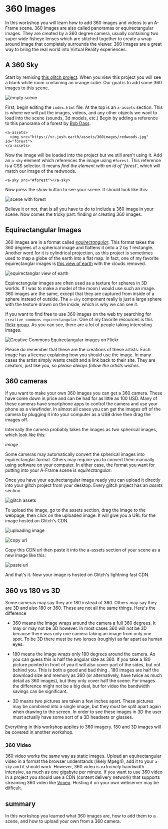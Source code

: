 # 360 Images

In this workshop you will learn how to add 360 images and videos to an A-Frame scene. 360 Images
are also called panoramas or equirectangular images. They are created by a 360 degree camera,
usually containing two super wide fisheye lenses which are stitched together to create a
wrap around image that completely surrounds the viewer. 360 Images are a great way to
bring the real world into Virtual Reality experiences.

## A 360 Sky

Start by remixing [this glitch project](https://webxr-workshop-360images.glitch.me). When you view this project you will see a blank
white room containing an orange cube. Our goal is to add some 360 images to this scene.

![empty scene](images/cube-empty.png)

First, begin editing the `index.html` file.  At the top is an `a-assets` section. This is where we will put the images, videos, and any other objects we want to load into the scene (sounds, 3d models, etc.) Begin by adding a reference to this panorama of a forest by [Bob Dass](https://www.flickr.com/photos/54144402@N03/15667611984).

```
<a-assets>
  <img src="https://vr.josh.earth/assets/360images/redwoods.jpg" id="forest">
</a-assets>
```

Now the image will be loaded into the project but we still aren't using it. Add an `a-sky` element which references the image using `#forest`.  This reference is a CSS selector. It means *find the element with an id of 'forest'*, which will match our image of the redwoods.

```
<a-sky src="#forest"></a-sky>
```

Now press the *show* button to see your scene. It should look like this:

![scene with forest](images/cube-with-forest.png)

Believe it or not, that is all you have to do to include a 360 image in your scene.  Now comes the tricky part: finding or creating 360 images.

## Equirectangular Images

360 images are in a format called [*equirectangular*](https://en.wikipedia.org/wiki/Equirectangular_projection). This format takes the 360 degrees of a spherical image and flattens it onto a 2 by 1 rectangle. Another word for it is cylindrical projection, as this project is sometimes used to map a globe of the earth into a flat map. In fact, one of my favorite equirectanglar images is [this view of earth](https://commons.wikimedia.org/wiki/File:Equirectangular_projection_SW.jpg) with the clouds removed.

![equirectanglar view of earth](https://upload.wikimedia.org/wikipedia/commons/thumb/8/83/Equirectangular_projection_SW.jpg/640px-Equirectangular_projection_SW.jpg)

Equirectangular images are often used as a texture for spheres in 3D worlds. If I was to make a model of the moon I would use such an image.  360 images are the same, except that they are captured from inside of a sphere instead of outside.  The `a-sky` component really is just a large sphere with the texture drawn on the inside, which is why we can see it.

If you want to find free to use 360 images on the web try searching for `creative commons equirectangular`.  One of my favorite resources is this [flickr group](https://www.flickr.com/search/?group_id=44671723%40N00&view_all=1&text=creative%20commons&license=2%2C3%2C4%2C5%2C6%2C9). As you can see, there are a lot of people taking interesting images.

![Creative Commons Equirectangular images on Flickr](images/equirect-flickr.png)

Please do remember that these are the creations of these artists. Each image has a license explaining how you should use the image. In many cases the artist simply wants credit and a link back to their site. They are creators, just like you, so *please always follow the artists wishes*.

## 360 cameras

If you want to make your own 360 images you can get a 360 camera. These have come down in price and can be had for as little as 100 USD. Many of these cameras have smartphone apps to control the camera and use your phone as a viewfinder.  In almost all cases you can get the images off of the camera by plugging it into your computer as a USB drive then drag the images off.

Internally the camera probably takes the images as two spherical images, which look like this:

*image*

Some cameras may automatically convert the spherical images into equirectanglar format. Others may require you to convert them manually using software on your computer.  In either case, the format you want for putting into your A-Frame scene is *equirectangular*.

Once you have your equirectangular image ready you can upload it directly into your glitch project from your desktop. Every glitch project has an *assets* section.

![glitch assets](images/assets-glitch.png)

To upload the image, go to the assets section, drag the image to the webpage, then click on the uploaded image. It will give you a URL for the image hosted on Glitch's CDN.

![uploading image](images/assets-upload.png)

![copy url](images/copy-url.png)

Copy this CDN url then paste it into the a-assets section of your scene as a new image like this:

![paste url](images/pasted.png)

And that's it. Now your image is hosted on Glitch's lightning fast CDN.

## 360 vs 180 vs 3D


Some cameras may say they are 180 instead of 360. Others may say they are 3D and also 180 or 360. These are not all the same things. Here's the difference

* 360 means the image wraps around the camera a full 360 degrees. It may or may not be 3D however. In most cases 360 will not be 3D because there was only one camera taking an image from only one spot. To be 3D there must be two lenses (roughly) as far apart as human eyes.

* 180 means the image wraps only 180 degrees around the camera. As you can guess this is half the angular size as 360. If you take a 180 picture pointed in front of you it will also cover part of the sides, but not behind you.  This is both a good and bad thing . 180 images are half the download size and memory as 360 (or alternatively, have twice as much detail as 360 images), but they only cover half the scene.  For images the difference might not be a big deal, but for video the bandwidth savings can be significant.

* 3D means two pictures are taken a few inches apart. These pictures may be combined into a single image, but they must be split apart again when drawing to the screen. In order to see these images in 3D the user must actually have some sort of a 3D headsets or glasses.  

Everything in this workshop applies to 360 imagery. 180 and 3D images will be covered in another workshop.

### 360 Video

360 video works the same way as static images. Upload an equirectangular video in a format the browser understands (likely Mpeg4), add it to your `a-sky` and it should work.  However, 360 video is *extremely* bandwidth intensive, as much as one gigabyte per minute. If you want to use 360 video in a project you should use a CDN (content delivery network) that supports streaming 360 video like [Vimeo](https://vimeo.com/blog/post/introducing-vimeo-360). Hosting it on your own webserver may be difficult.


## summary

In this workshop you learned what 360 images are, how to add them to a scene, and how to upload your own from a 360 camera.
